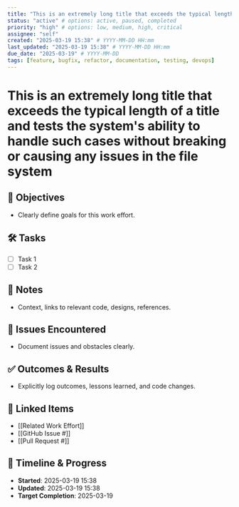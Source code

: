 ```yaml
---
title: "This is an extremely long title that exceeds the typical length of a title and tests the system's ability to handle such cases without breaking or causing any issues in the file system"
status: "active" # options: active, paused, completed
priority: "high" # options: low, medium, high, critical
assignee: "self"
created: "2025-03-19 15:38" # YYYY-MM-DD HH:mm
last_updated: "2025-03-19 15:38" # YYYY-MM-DD HH:mm
due_date: "2025-03-19" # YYYY-MM-DD
tags: [feature, bugfix, refactor, documentation, testing, devops]
---
```


# This is an extremely long title that exceeds the typical length of a title and tests the system's ability to handle such cases without breaking or causing any issues in the file system

## 🚩 Objectives
- Clearly define goals for this work effort.

## 🛠 Tasks
- [ ] Task 1
- [ ] Task 2

## 📝 Notes
- Context, links to relevant code, designs, references.

## 🐞 Issues Encountered
- Document issues and obstacles clearly.

## ✅ Outcomes & Results
- Explicitly log outcomes, lessons learned, and code changes.

## 📌 Linked Items
- [[Related Work Effort]]
- [[GitHub Issue #]]
- [[Pull Request #]]

## 📅 Timeline & Progress
- **Started**: 2025-03-19 15:38
- **Updated**: 2025-03-19 15:38
- **Target Completion**: 2025-03-19
